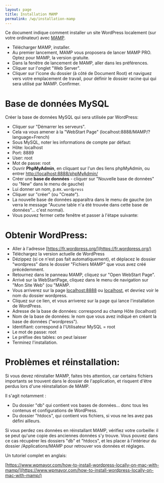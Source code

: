 ```yaml
---
layout: page
title: Installation MAMP
permalink: /wp/installation-mamp
---
```


Ce document indique comment installer un site WordPress localement (sur votre ordinateur) avec [MAMP](https://www.mamp.info/en/).

- Télécharger MAMP, installer.
- Au premier lancement, MAMP vous proposera de lancer MAMP PRO. Optez pour MAMP, la version gratuite.
- Dans la fenêtre de lancement de MAMP, aller dans les préférences.
- Cliquer sur l'onglet "Web Server".
- Cliquer sur l'icone du dossier (à côté de Document Root) et naviguez vers votre emplacement de travail, pour définir le dossier racine qui qui sera utilisé par MAMP. Confirmer.

Base de données MySQL
===

Créer la base de données MySQL qui sera utilisée par WordPress:

- Cliquer sur "Démarrer les serveurs".
- Cela va vous amener à la "WebStart Page" (localhost:8888/MAMP/?language=French)
- Sous MySQL, noter les informations de compte par défaut:
- Hôte: localhost
- Port: 8889
- User: root
- Mot de passe: root
- Ouvrir **PhpMyAdmin**, en cliquant sur l'un des liens phpMyAdmin, ou entrer [http://localhost:8888/phpMyAdmin/](http://localhost:8888/phpMyAdmin/)
- Créer une **base de données** - cliquer sur "Nouvelle base de données" ou "New" dans le menu de gauche)
- Lui donner un nom, p.ex. `wordpress`
- Cliquer sur "créer" (ou "Create").
- La nouvelle base de données apparaîtra dans le menu de gauche (on verra le message "Aucune table n'a été trouvée dans cette base de données"... c'est normal).
- Vous pouvez fermer cette fenêtre et passer à l'étape suivante:

Obtenir WordPress: 
===

- Aller à l'adresse [https://fr.wordpress.org/](https://fr.wordpress.org/)
- Téléchargez la version actuelle de WordPress
- Dézippez (si ce n'est pas fait automatiquement), et déplacez le dossier "wordpress" dans le dossier "Fichiers MAMP" que vous avez créé précédemment.
- Retournez dans le panneau MAMP, cliquez sur "Open WebStart Page".
- Arrivé sur la WebStartPage, cliquez dans le menu de navigation sur "Mon Site Web" (ou "MAMP.
- Vous arriverez sur la page [localhost:8888](http://localhost:8888) ou [localhost](http://localhost), et devriez voir le nom du dossier wordpress.
- Cliquez sur ce lien, et vous arriverez sur la page qui lance l'installation de WordPress.
- Adresse de la base de données: correspond au champ Hôte (localhost)
- Nom de la base de données: le nom que vous avez indiqué en créant la base de données ("wordpress").
- Identifiant: correspond à l'Utilisateur MySQL = root
- Le mot de passe: root
- Le préfixe des tables: on peut laisser
- Terminez l'installation.

Problèmes et réinstallation: 
===

Si vous devez réinstaller MAMP, faites très attention, car certains fichiers importants se trouvent dans le dossier de l'application, et risquent d'être perdus lors d'une réinstallation de MAMP.

Il s'agit notamment :

* Du dossier "db" qui contient vos bases de données... donc tous les contenus et configurations de WordPress.
* Du dossier "htdocs", qui contient vos fichiers, si vous ne les avez pas défini ailleurs.

Si vous perdez ces données en réinstallant MAMP, vérifiez votre corbeille: il se peut qu'une copie des anciennes données s'y trouve. Vous pouvez dans ce cas récupérer les dossiers "db" et "htdocs", et les placer à l'intérieur du dossier /Applications/MAMP pour retrouver vos données et réglages.

Un tutoriel complet en anglais:

[https://www.wpmayor.com/how-to-install-wordpress-locally-on-mac-with-mamp/](https://www.wpmayor.com/how-to-install-wordpress-locally-on-mac-with-mamp/)
